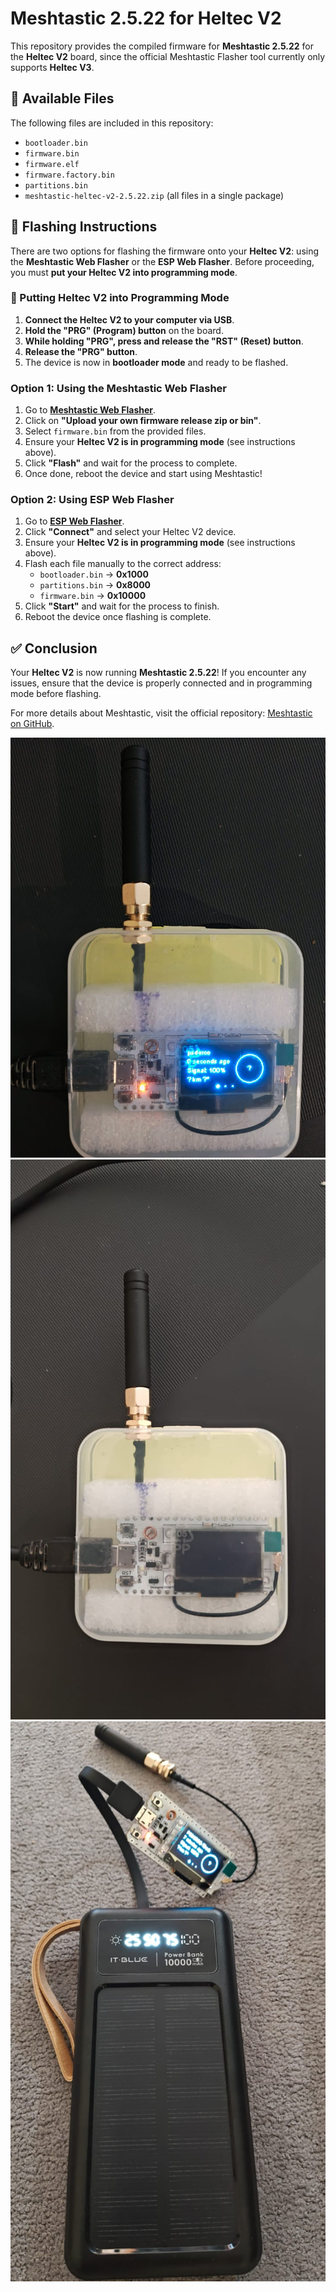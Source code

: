 # Meshtastic 2.5.22 for Heltec V2

This repository provides the compiled firmware for **Meshtastic 2.5.22** for the **Heltec V2** board, since the official Meshtastic Flasher tool currently only supports **Heltec V3**.

## 📌 Available Files

The following files are included in this repository:

- `bootloader.bin`
- `firmware.bin`
- `firmware.elf`
- `firmware.factory.bin`
- `partitions.bin`
- `meshtastic-heltec-v2-2.5.22.zip` (all files in a single package)

## 🚀 Flashing Instructions

There are two options for flashing the firmware onto your **Heltec V2**: using the **Meshtastic Web Flasher** or the **ESP Web Flasher**. Before proceeding, you must **put your Heltec V2 into programming mode**.

### **🔧 Putting Heltec V2 into Programming Mode**
1. **Connect the Heltec V2 to your computer via USB**.
2. **Hold the "PRG" (Program) button** on the board.
3. **While holding "PRG", press and release the "RST" (Reset) button**.
4. **Release the "PRG" button**.
5. The device is now in **bootloader mode** and ready to be flashed.

### **Option 1: Using the Meshtastic Web Flasher**
1. Go to **[Meshtastic Web Flasher](https://flasher.meshtastic.org/)**.
2. Click on **"Upload your own firmware release zip or bin"**.
3. Select `firmware.bin` from the provided files.
4. Ensure your **Heltec V2 is in programming mode** (see instructions above).
5. Click **"Flash"** and wait for the process to complete.
6. Once done, reboot the device and start using Meshtastic!

### **Option 2: Using ESP Web Flasher**
1. Go to **[ESP Web Flasher](https://esp.huhn.me/)**.
2. Click **"Connect"** and select your Heltec V2 device.
3. Ensure your **Heltec V2 is in programming mode** (see instructions above).
4. Flash each file manually to the correct address:
   - `bootloader.bin` → **0x1000**
   - `partitions.bin` → **0x8000**
   - `firmware.bin` → **0x10000**
5. Click **"Start"** and wait for the process to finish.
6. Reboot the device once flashing is complete.

## ✅ Conclusion
Your **Heltec V2** is now running **Meshtastic 2.5.22**! If you encounter any issues, ensure that the device is properly connected and in programming mode before flashing.

For more details about Meshtastic, visit the official repository: [Meshtastic on GitHub](https://github.com/meshtastic/firmware).

![Heltec-V2 Online Screen](https://github.com/psdurco/Meshtastic.2.5.22-Heltec-v2/blob/main/images/heltec-v2-online.jpeg?raw=true)
![Heltec-V2 Case DIY](https://github.com/psdurco/Meshtastic.2.5.22-Heltec-v2/blob/main/images/case-heltec-v2.jpeg?raw=true)
![Heltec-V2 On Power Bank](https://github.com/psdurco/Meshtastic.2.5.22-Heltec-v2/blob/main/images/heltec-v2-on-power-bank.jpeg?raw=true)